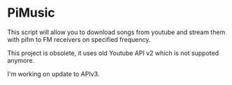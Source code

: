 # PiMusic

This script will allow you to download songs from youtube and stream them with pifm to FM receivers on specified frequency.

This project is obsolete, it uses old Youtube API v2 which is not suppoted anymore.

I'm working on update to APIv3.


